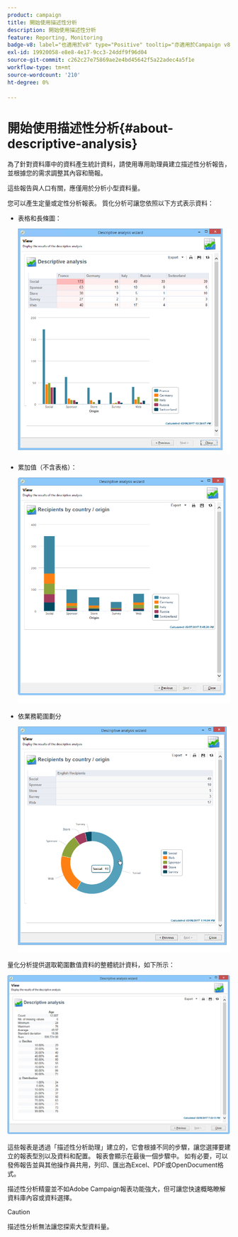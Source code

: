 ```yaml
---
product: campaign
title: 開始使用描述性分析
description: 開始使用描述性分析
feature: Reporting, Monitoring
badge-v8: label="也適用於v8" type="Positive" tooltip="亦適用於Campaign v8"
exl-id: 19920058-e8e8-4e17-9cc3-24ddf9f96d04
source-git-commit: c262c27e75869ae2e4bd45642f5a22adec4a5f1e
workflow-type: tm+mt
source-wordcount: '210'
ht-degree: 0%

---
```


# 開始使用描述性分析{#about-descriptive-analysis}



為了針對資料庫中的資料產生統計資料，請使用專用助理員建立描述性分析報告，並根據您的需求調整其內容和簡報。

這些報告與人口有關，應僅用於分析小型資料量。

您可以產生定量或定性分析報表。 質化分析可讓您依照以下方式表示資料：

* 表格和長條圖：

  ![](assets/reporting_descriptive_sample_1.png)

* 累加值（不含表格）：

  ![](assets/reporting_descriptive_sample_3.png)

* 依業務範圍劃分

  ![](assets/reporting_descriptive_sample_2.png)

量化分析提供選取範圍數值資料的整體統計資料，如下所示：

![](assets/reporting_descriptive_quantitative_sample.png)

這些報表是透過「描述性分析助理」建立的，它會根據不同的步驟，讓您選擇要建立的報表型別以及資料和配置。 報表會顯示在最後一個步驟中。 如有必要，可以發佈報告並與其他操作員共用，列印、匯出為Excel、PDF或OpenDocument格式。

描述性分析精靈並不如Adobe Campaign報表功能強大，但可讓您快速概略瞭解資料庫內容或資料選擇。

>[!CAUTION]
>
>描述性分析無法讓您探索大型資料量。
